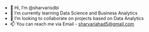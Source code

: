 - 👋 Hi, I’m @sharvarisdbi
- 🌱 I’m currently learning Data Science and Business Analytics
- 💞️ I’m looking to collaborate on projects based on Data Analytics 
- 📫 You can reach me via Email - sharvariahad5@gmail.com

<!---
sharvarisdbi/sharvarisdbi is a ✨ special ✨ repository because its `README.md` (this file) appears on your GitHub profile.
You can click the Preview link to take a look at your changes.
--->
